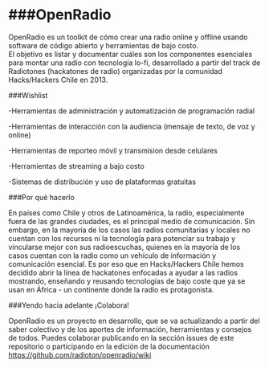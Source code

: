 ###OpenRadio
=========

OpenRadio es un toolkit de cómo crear una radio online y offline usando software de código abierto y herramientas de bajo costo.  
El objetivo es listar y documentar cuáles son los componentes esenciales para montar una radio con tecnología lo-fi, desarrollado
a partir del track de Radiotones (hackatones de radio) organizadas por la comunidad Hacks/Hackers Chile en 2013. 

###Wishlist

-Herramientas de administración y automatización de programación radial

-Herramientas de interacción con la audiencia (mensaje de texto, de voz y online)

-Herramientas de reporteo móvil y transmision desde celulares

-Herramientas de streaming a bajo costo

-Sistemas de distribución y uso de plataformas gratuitas

###Por qué hacerlo

En países como Chile y otros de Latinoamérica, la radio, especialmente fuera de las grandes ciudades, es el principal medio de comunicación. Sin embargo, en la mayoría de los casos las radios comunitarias y locales no cuentan con los recursos ni la tecnología para potenciar su trabajo y vincularse mejor con sus radioescuchas, 
quienes en la mayoría de los casos cuentan con la radio como un vehículo de información y comunicación esencial. Es por eso que en Hacks/Hackers Chile hemos decidido abrir la línea de hackatones enfocadas a ayudar a las radios mostrando, enseñando y reusando tecnologías de bajo coste que ya se usan en África - un continente 
donde la radio es protagonista. 

###Yendo hacia adelante ¡Colabora!

OpenRadio es un proyecto en desarrollo, que se va actualizando a partir del saber colectivo y de los aportes de información, 
herramientas y consejos de todos. Puedes colaborar publicando en la sección issues de este repositorio o participando en la edición de la documentación 
https://github.com/radioton/openradio/wiki
